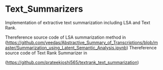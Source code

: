 # Text_Summarizers
Implementation of extractive text summarization including LSA and Text Rank.

Thereference source code of LSA summarization method in (https://github.com/yeedas/Abstractive_Summary_of_Transcriptions/blob/master/Summarization_using_Latent_Semantic_Analysis.ipynb)
Thereference source code of Text Rank Summarizer in 

(https://github.com/prateekjoshi565/textrank_text_summarization)
